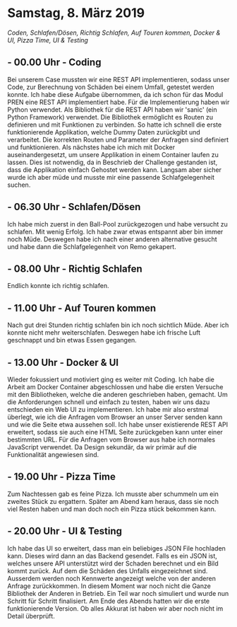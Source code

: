 # Samstag, 8. März 2019

*Coden, Schlafen/Dösen, Richtig Schlafen, Auf Touren kommen, Docker & UI, Pizza Time, UI & Testing*

## - 00.00 Uhr - Coding

Bei unserem Case mussten wir eine REST API implementieren, sodass unser Code, zur Berechnung von Schäden bei einem
Umfall, getestet werden konnte. Ich habe diese Aufgabe übernommen, da ich schon für das Modul PREN eine REST API
implementiert habe. Für die Implementierung haben wir Python verwendet. Als Bibliothek für die REST API haben wir
'sanic' (ein Python Framework) verwendet. Die Bibliothek ermöglicht es Routen zu definieren und mit Funktionen zu
verbinden. So hatte ich schnell die erste funktionierende Applikation, welche Dummy Daten zurückgibt und verarbeitet. Die
korrekten Routen und Parameter der Anfragen sind definiert und funktionieren.
Als nächstes habe ich mich mit Docker auseinandergesetzt, um unsere Applikation in einem Container laufen zu lassen.
Dies ist notwendig, da in Beschrieb der Challenge gestanden ist, dass die Applikation einfach Gehostet werden kann.
Langsam aber sicher wurde ich aber müde und musste mir eine passende Schlafgelegenheit suchen.

## - 06.30 Uhr - Schlafen/Dösen

Ich habe mich zuerst in den Ball-Pool zurückgezogen und habe versucht zu schlafen. Mit wenig Erfolg. Ich habe zwar etwas
entspannt aber bin immer noch Müde. Deswegen habe ich nach einer anderen alternative gesucht und habe dann die
Schlafgelegenheit von Remo gekapert.

## - 08.00 Uhr - Richtig Schlafen

Endlich konnte ich richtig schlafen.

## - 11.00 Uhr - Auf Touren kommen

Nach gut drei Stunden richtig schlafen bin ich noch sichtlich Müde. Aber ich konnte nicht mehr weiterschlafen.
Deswegen habe ich frische Luft geschnappt und bin etwas Essen gegangen.

## - 13.00 Uhr - Docker & UI

Wieder fokussiert und motiviert ging es weiter mit Coding. Ich habe die Arbeit am Docker Container abgeschlossen und
habe die ersten Versuche mit den Bibliotheken, welche die anderen geschrieben haben, gemacht.
Um die Anforderungen schnell und einfach zu testen, haben wir uns dazu entschieden ein Web UI zu implementieren.
Ich habe mir also erstmal überlegt, wie ich die Anfragen vom Browser an unser Server senden kann und wie die Seite etwa
aussehen soll. Ich habe unser existierende REST API erweitert, sodass sie auch eine HTML Seite zurückgeben kann unter
einer bestimmten URL. Für die Anfragen vom Browser aus habe ich normales JavaScript verwendet.
Da Design sekundär, da wir primär auf die Funktionalität angewiesen sind.

## - 19.00 Uhr - Pizza Time

Zum Nachtessen gab es feine Pizza. Ich musste aber schummeln um ein zweites Stück zu ergattern.
Später am Abend kam heraus, dass sie noch viel Resten haben und man doch noch ein Pizza stück bekommen kann.

## - 20.00 Uhr - UI & Testing

Ich habe das UI so erweitert, dass man ein beliebiges JSON File hochladen kann. Dieses wird dann an das Backend
gesendet. Falls es ein JSON ist, welches unsere API unterstützt wird der Schaden berechnet und ein Bild kommt
zurück. Auf dem die Schäden des Unfalls eingezeichnet sind. Ausserdem werden noch Kennwerte angezeigt welche von der anderen Anfrage
zurückkommen. In diesem Moment war noch nicht die Ganze Bibliothek der Anderen in Betrieb. Ein Teil war noch simuliert
und wurde nun Schritt für Schritt finalisiert. Am Ende des Abends hatten wir die erste funktionierende Version.
Ob alles Akkurat ist haben wir aber noch nicht im Detail überprüft.
